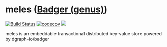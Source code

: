 # meles ([Badger (genus)](https://en.wikipedia.org/wiki/Meles_(genus)))

[![Build Status](https://travis-ci.com/elliotcourant/meles.svg?branch=master)](https://travis-ci.com/elliotcourant/meles)
[![codecov](https://codecov.io/gh/elliotcourant/meles/branch/master/graph/badge.svg)](https://codecov.io/gh/elliotcourant/meles)
[![](https://godoc.org/github.com/elliotcourant/meles?status.svg)](http://godoc.org/github.com/elliotcourant/meles)

meles is an embeddable transactional distributed key-value store powered by dgraph-io/badger
